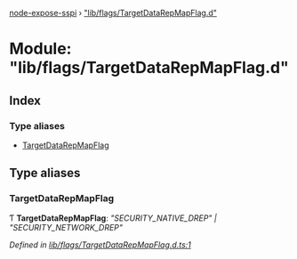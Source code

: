 [node-expose-sspi](../README.md) › ["lib/flags/TargetDataRepMapFlag.d"](_lib_flags_targetdatarepmapflag_d_.md)

# Module: "lib/flags/TargetDataRepMapFlag.d"

## Index

### Type aliases

* [TargetDataRepMapFlag](_lib_flags_targetdatarepmapflag_d_.md#targetdatarepmapflag)

## Type aliases

###  TargetDataRepMapFlag

Ƭ **TargetDataRepMapFlag**: *"SECURITY_NATIVE_DREP" | "SECURITY_NETWORK_DREP"*

*Defined in [lib/flags/TargetDataRepMapFlag.d.ts:1](https://github.com/jlguenego/node-expose-sspi/blob/e275dcb/lib/flags/TargetDataRepMapFlag.d.ts#L1)*
